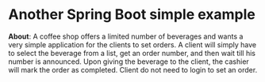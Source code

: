 # Another Spring Boot simple example

**About**: A coffee shop offers a limited number of beverages and wants a very simple application for the clients to set orders. A client will simply have to select the beverage from a list, get an order number, and then wait till his number is announced. Upon giving the beverage to the client, the cashier will mark the order as completed. 
Client do not need to login to set an order. 

